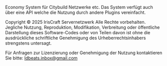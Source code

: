 Economy System für Citybuild Netzwerke etc.
Das System verfügt auch über eine API welche die Nutzung durch andere Plugins vereinfacht.



Copyright © 2025 IrisCraft Servernetzwerk
Alle Rechte vorbehalten.
Jegliche Nutzung, Reproduktion, Modifikation, Verbreitung oder öffentliche Darstellung dieses Software-Codes oder von Teilen davon ist ohne die ausdrückliche schriftliche Genehmigung des Urheberrechtsinhabers strengstens untersagt.

Für Anfragen zur Lizenzierung oder Genehmigung der Nutzung kontaktieren Sie bitte:
ldbeats.inbox@gmail.com
